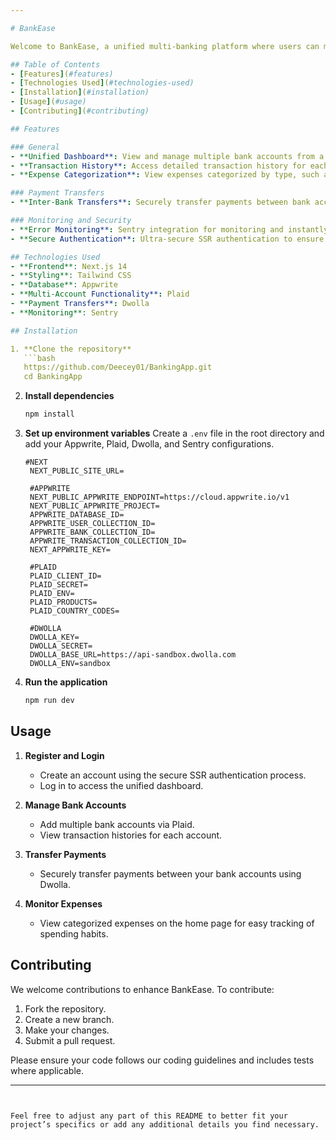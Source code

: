 ```yaml
---

# BankEase

Welcome to BankEase, a unified multi-banking platform where users can manage multiple bank accounts seamlessly. BankEase offers a comprehensive view of transaction histories, supports secure payment transfers, and categorizes expenses for easy tracking.

## Table of Contents
- [Features](#features)
- [Technologies Used](#technologies-used)
- [Installation](#installation)
- [Usage](#usage)
- [Contributing](#contributing)

## Features

### General
- **Unified Dashboard**: View and manage multiple bank accounts from a single platform.
- **Transaction History**: Access detailed transaction history for each bank account.
- **Expense Categorization**: View expenses categorized by type, such as food/drinks, traveling, etc.

### Payment Transfers
- **Inter-Bank Transfers**: Securely transfer payments between bank accounts using Dwolla.

### Monitoring and Security
- **Error Monitoring**: Sentry integration for monitoring and instantly identifying the cause of any errors.
- **Secure Authentication**: Ultra-secure SSR authentication to ensure data protection.

## Technologies Used
- **Frontend**: Next.js 14
- **Styling**: Tailwind CSS
- **Database**: Appwrite
- **Multi-Account Functionality**: Plaid
- **Payment Transfers**: Dwolla
- **Monitoring**: Sentry

## Installation

1. **Clone the repository**
   ```bash
   https://github.com/Deecey01/BankingApp.git
   cd BankingApp
   ```

2. **Install dependencies**
   ```bash
   npm install
   ```

3. **Set up environment variables**
   Create a `.env` file in the root directory and add your Appwrite, Plaid, Dwolla, and Sentry configurations.

   ```env
   #NEXT
    NEXT_PUBLIC_SITE_URL=
    
    #APPWRITE
    NEXT_PUBLIC_APPWRITE_ENDPOINT=https://cloud.appwrite.io/v1
    NEXT_PUBLIC_APPWRITE_PROJECT=
    APPWRITE_DATABASE_ID=
    APPWRITE_USER_COLLECTION_ID=
    APPWRITE_BANK_COLLECTION_ID=
    APPWRITE_TRANSACTION_COLLECTION_ID=
    NEXT_APPWRITE_KEY=
    
    #PLAID
    PLAID_CLIENT_ID=
    PLAID_SECRET=
    PLAID_ENV=
    PLAID_PRODUCTS=
    PLAID_COUNTRY_CODES=
    
    #DWOLLA
    DWOLLA_KEY=
    DWOLLA_SECRET=
    DWOLLA_BASE_URL=https://api-sandbox.dwolla.com
    DWOLLA_ENV=sandbox
   ```

4. **Run the application**
   ```bash
   npm run dev
   ```

## Usage

1. **Register and Login**
   - Create an account using the secure SSR authentication process.
   - Log in to access the unified dashboard.

2. **Manage Bank Accounts**
   - Add multiple bank accounts via Plaid.
   - View transaction histories for each account.

3. **Transfer Payments**
   - Securely transfer payments between your bank accounts using Dwolla.

4. **Monitor Expenses**
   - View categorized expenses on the home page for easy tracking of spending habits.

## Contributing

We welcome contributions to enhance BankEase. To contribute:

1. Fork the repository.
2. Create a new branch.
3. Make your changes.
4. Submit a pull request.

Please ensure your code follows our coding guidelines and includes tests where applicable.

---
```


Feel free to adjust any part of this README to better fit your project’s specifics or add any additional details you find necessary.
